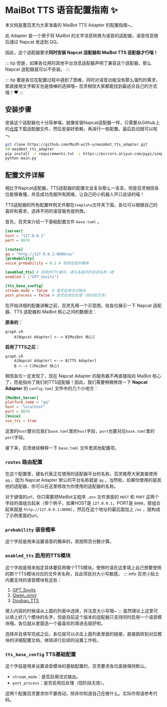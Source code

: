 # MaiBot TTS 语音配置指南 ✨

本文档是墨百灵为大家准备的 MaiBot TTS Adapter 的配置指南~。

此 Adapter 是一个用于将 MaiBot 的文字消息转换为语音的适配器，语音信息随后通过 Napcat 发送到 QQ。

因此，这个适配器要求**同时安装 Napcat 适配器和 MaiBot TTS 适配器才行喵！**

::: tip
但是，如果各位用的其他平台消息适配器声明了兼容这个适配器，那么 Napcat 适配器就可以不安装。
:::

::: tip
要是各位在配置过程中遇到了困难，同时对语音功能没有那么强烈的需求，那直接用文字聊天也是很棒的选择哦~ 百灵相信大家都能找到最适合自己的方式喵！❤️
:::


## 安装步骤
安装这个适配器也十分简单喵，就像安装Napcat适配器一样，只需要从Github上的[仓库](https://github.com/MaiM-with-u/maimbot_tts_adapter)下载适配器文件，然后安装好依赖，再进行一些配置，最后启动就可以啦~。
```bash
git clone https://github.com/MaiM-with-u/maimbot_tts_adapter.git
cd maimbot_tts_adapter
pip install -r requirements.txt -i https://mirrors.aliyun.com/pypi/simple --upgrade
python main.py
```

## 配置文件详解

相比于Napcat适配器，TTS适配器的配置文会复杂那么一丢丢，但是百灵相信各位能够看懂，并且成功克服所有困难，让自己的小机器人开口说话的喵！

TTS适配器的所有配置样例文件都在`template`文件夹下面，各位可以根据自己的喜好和需求，选择不同的语音服务提供商。

首先，百灵来介绍一下基础配置文件 `base.toml` 。
```toml
[server]
host = "127.0.0.1"
port = 8070

[routes]
qq = "http://127.0.0.1:8000/ws"
[probability]
voice_probability = 0.2 # 使用语音的概率

[enabled_tts] # 启用的TTS模块，请与各插件的目录名称一致
enabled = ["GPT_Sovits"]

[tts_base_config]
stream_mode = false  # 是否启用流式输出
post_process = false # 是否启用后处理（现阶段无效）
```

在开始详细的配置讲解之前，百灵先用一个示意图，给各位展示一下 Napcat 适配器、TTS 适配器和 MaiBot 核心之间的数据流：

**原来的：**

```mermaid
graph LR
    A[Napcat Adapter] <--> B[MaiBot 核心]
```

**启用了TTS之后：**

```mermaid
graph LR
    A[Napcat Adapter] <--> B[TTS Adapter]
    B <--> C[MaiBot 核心]
```

相信各位一定发现了，现在 Napcat Adapter 的服务器不再直接指向 MaiBot 核心了，而是指向了我们的TTS适配器！因此，我们需要稍微修改一下 **Napcat Adapter** 的 `config.toml` 文件中的几个小地方：

```toml
[MaiBot_Server]
platform_name = "qq"
host = "localhost"
port = 8070
[Voice]
use_tts = true
```

这里的`host`要对应我们`base.toml`里的`host`字段，`port`也要对应`base.toml`里的`port`字段。

接下来，百灵继续解释一下 `base.toml` 文件里其他配置项。

### `routes` 路由配置
在这个配置里，键名代表正在使用的适配器平台的名称。百灵推荐大家直接使用 `qq` ，因为 Napcat Adapter 默认的平台名称就是 `qq` 。当然啦，如果你使用的是其他的适配器，你可以在这里修改为你使用的适配器的名称。

对于键值的url，你只需要把MaiBot主程序 `.env` 文件里面的 `HOST` 和 `PORT` 这两个字段的值组合起来（举个例子，如果HOST是 `127.0.0.1`，PORT是 `8000`，那组合起来就是 `http://127.0.0.1:8000`），然后在这个地址的最后面加上 `/ws` ，就构成了示例里面的url。

### `probability` 语音概率
这个字段是用来设置语音的概率的，其按照百分数计算。

### `enabled_tts` 启用的TTS模块
这个字段是用来指定具体要启用哪个TTS模块。使用时请在这里填上自己想要使用的那个TTS模块对应的文件夹名称，且此项目对大小写敏感。
::: info 百灵小贴士
内置支持的语音模块有这些：
1. [GPT_Sovits](./gpt_sovits) 
2. [Qwen_omni](./qwen_omni)
3. [Doubao_TTS](./doubao_tts)

填入内容的时候请从上面的列表中选择，并注意大小写哦~
:::
虽然理论上这里可以填上好几个模块的名字，但是目前这个版本的适配器只支持同时启用一个语音模块哦。各位就从里面选一个最喜欢的填进去就好啦。

选择并且填写完成之后，各位就可以点击上面列表里面的链接，直接跳转到对应模块的详细配置文档，继续进行后续的设置工作啦。

### `tts_base_config` TTS基础配置
这个字段是用来设置语音模块的基础配置的，百灵要求各位直接保持默认。

- `stream_mode`：是否启用流式输出。
- `post_process`：是否启用后处理（现阶段无效）。

这两个配置百灵要求你不要改动，除非你知道自己在做什么。实际作用请参考代码。